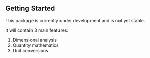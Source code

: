 ## Getting Started

This package is currently under development and is not yet stable.

It will contain 3 main features:

1. Dimensional analysis
1. Quantity mathematics
1. Unit conversions